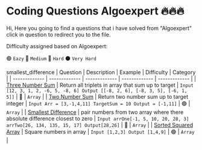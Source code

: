 # Coding Questions Algoexpert 🔥🔥🔥

Hi, Here you going to find a questions that i have solved from "Algoexpert" click in question to redirect you to the file.

Difficulty assigned based on Algoexpert:

🟢 ``Eazy``
🔵 ``Medium``
🔴 ``Hard``
⚫ ``Very Hard``

smallest_difference
| Question | Description  | Example  | Difficulty  | Category |
| ------------- | ------------- | ------------- | ------------- | ------------- |
| [Three Number Sum](https://github.com/MohaZain/Coding_Questions_algoexpert/blob/main/three_number_sum.py) | Return all triplets in array that sum up to target | ``Input [12, 3, 1, 2, -6, 5, -8, 6] Output [[-8, 2, 6], [-8, 3, 5], [-6, 1, 5]]`` | 🔵 | ``Array`` |
| [Two Number Sum](https://github.com/MohaZain/Coding_Questions_algoexpert/blob/main/two_number_sum.py) | Return two number sum up to target integer | ``Input Arr = [3,-1,4,11] TargetSum = 10 Output = [-1,11]`` | 🟢 | ``Array`` |
| [Smallest Difference](https://github.com/MohaZain/Coding_Questions_algoexpert/blob/main/smallest_difference.py) | pair numbers from two array where there absolute difference closest to zero | ``Input arrOne[-1, 5, 10, 20, 28, 3] arrTwo[26, 134, 135, 15, 17] Output[28,26]`` | 🔵 | ``Array`` |
| [Sorted Squared Array](https://github.com/MohaZain/Coding_Questions_algoexpert/blob/main/sorted_squared_array.py) | Square numbers in array | ``Input [1,2,3] Output [1,4,9]`` | 🟢 | ``Array`` |
 
